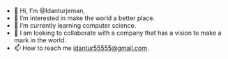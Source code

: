 - 👋 Hi, I’m @Idanturjeman,
- 👀 I’m interested in make the world a better place.
- 🌱 I’m currently learning computer science.
- 💞️ I am looking to collaborate with a company that has a vision to make a mark in the world.
- 📫 How to reach me idantur55555@gmail.com.

<!---
Idanturjeman/Idanturjeman is a ✨ special ✨ repository because its `README.md` (this file) appears on your GitHub profile.
You can click the Preview link to take a look at your changes.
--->
